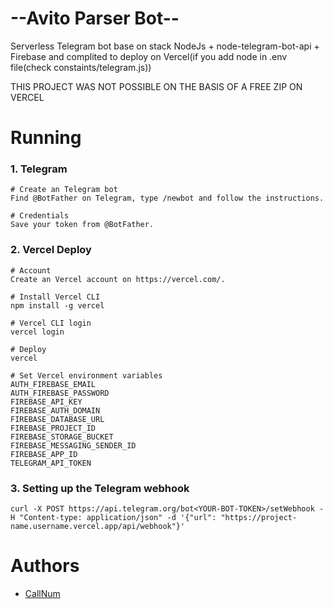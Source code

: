 # --Avito Parser Bot--
Serverless Telegram bot base on stack NodeJs + node-telegram-bot-api + Firebase and complited to deploy on Vercel(if you add node in .env file(check constaints/telegram.js))

THIS PROJECT WAS NOT POSSIBLE ON THE BASIS OF A FREE ZIP ON VERCEL


# Running
### 1. Telegram
````
# Create an Telegram bot
Find @BotFather on Telegram, type /newbot and follow the instructions.

# Credentials
Save your token from @BotFather.
````

### 2. Vercel Deploy
````
# Account
Create an Vercel account on https://vercel.com/.

# Install Vercel CLI
npm install -g vercel

# Vercel CLI login
vercel login

# Deploy
vercel

# Set Vercel environment variables
AUTH_FIREBASE_EMAIL
AUTH_FIREBASE_PASSWORD
FIREBASE_API_KEY
FIREBASE_AUTH_DOMAIN
FIREBASE_DATABASE_URL
FIREBASE_PROJECT_ID
FIREBASE_STORAGE_BUCKET
FIREBASE_MESSAGING_SENDER_ID
FIREBASE_APP_ID
TELEGRAM_API_TOKEN
````

### 3. Setting up the Telegram webhook
````
curl -X POST https://api.telegram.org/bot<YOUR-BOT-TOKEN>/setWebhook -H "Content-type: application/json" -d '{"url": "https://project-name.username.vercel.app/api/webhook"}'
````

# Authors
* [CallNum](https://t.me/sirllizz)

